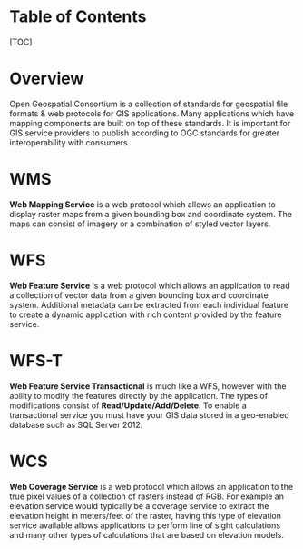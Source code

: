 # Table of Contents

[TOC]

# Overview

Open Geospatial Consortium is a collection of standards for geospatial file formats & web protocols for GIS applications. Many applications which have mapping components are built on top of these standards. It is important for GIS service providers to publish according to OGC standards for greater interoperability with consumers.

# WMS

**Web Mapping Service** is a web protocol which allows an application to display raster maps from a given bounding box and coordinate system. The maps can consist of imagery or a combination of styled vector layers.

# WFS

**Web Feature Service** is a web protocol which allows an application to read a collection of vector data from a given bounding box and coordinate system. Additional metadata can be extracted from each individual feature to create a dynamic application with rich content provided by the feature service.

# WFS-T

**Web Feature Service Transactional** is much like a WFS, however with the ability to modify the features directly by the application. The types of modifications consist of **Read/Update/Add/Delete**. To enable a transactional service you must have your GIS data stored in a geo-enabled database such as SQL Server 2012.

# WCS

**Web Coverage Service** is a web protocol which allows an application to the true pixel values of a collection of rasters instead of RGB. For example an elevation service would typically be a coverage service to extract the elevation height in meters/feet of the raster, having this type of elevation service available allows applications to perform line of sight calculations and many other types of calculations that are based on elevation models.
